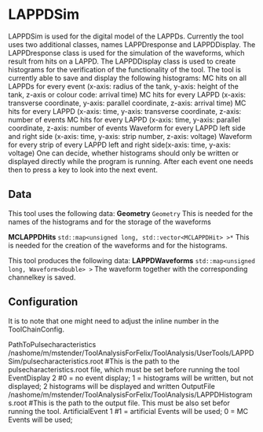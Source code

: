 # LAPPDSim
LAPPDSim is used for the digital model of the LAPPDs. Currently the tool uses two additional classes, names LAPPDresponse and LAPPDDisplay. The LAPPDresponse class is used for the simulation of the waveforms, which result from hits on a LAPPD. The LAPPDDisplay class is used to create histograms for the verification of the functionality of the tool. The tool is currently able to save and display the following histograms:
MC hits on all LAPPDs for every event (x-axis: radius of the tank, y-axis: height of the tank, z-axis or colour code: arrival time)
MC hits for every LAPPD (x-axis: transverse coordinate, y-axis: parallel coordinate, z-axis: arrival time)
MC hits for every LAPPD (x-axis: time, y-axis: transverse coordinate, z-axis: number of events
MC hits for every LAPPD (x-axis: time, y-axis: parallel coordinate, z-axis: number of events
Waveform for every LAPPD left side and right side (x-axis: time, y-axis: strip number, z-axis: voltage)
Waveform for every strip of every LAPPD left and right side(x-axis: time, y-axis: voltage)
One can decide, whether histograms should only be written or displayed directly while the program is running. After each event one needs then to press a key to look into the next event.

## Data
This tool uses the following data:
**Geometry** `Geometry`
This is needed for the names of the histograms and for the storage of the waveforms

**MCLAPPDHits** `std::map<unsigned long, std::vector<MCLAPPDHit> >*`
This is needed for the creation of the waveforms and for the histograms.

This tool produces the following data:
**LAPPDWaveforms** `std::map<unsigned long, Waveform<double> >`
The waveform together with the corresponding channelkey is saved.

## Configuration
It is to note that one might need to adjust the inline number in the ToolChainConfig.

PathToPulsecharacteristics /nashome/m/mstender/ToolAnalysisForFelix/ToolAnalysis/UserTools/LAPPDSim/pulsecharacteristics.root #This is the path to the pulsecharacteristics.root file, which must be set before running the tool
EventDisplay 2 #0 = no event display; 1 = histograms will be written, but not displayed; 2 histograms will be displayed and written
OutputFile /nashome/m/mstender/ToolAnalysisForFelix/ToolAnalysis/LAPPDHistograms.root #This is the path to the output file. This must be also set befor running the tool.
ArtificialEvent 1 #1 = artificial Events will be used; 0 = MC Events will be used;

